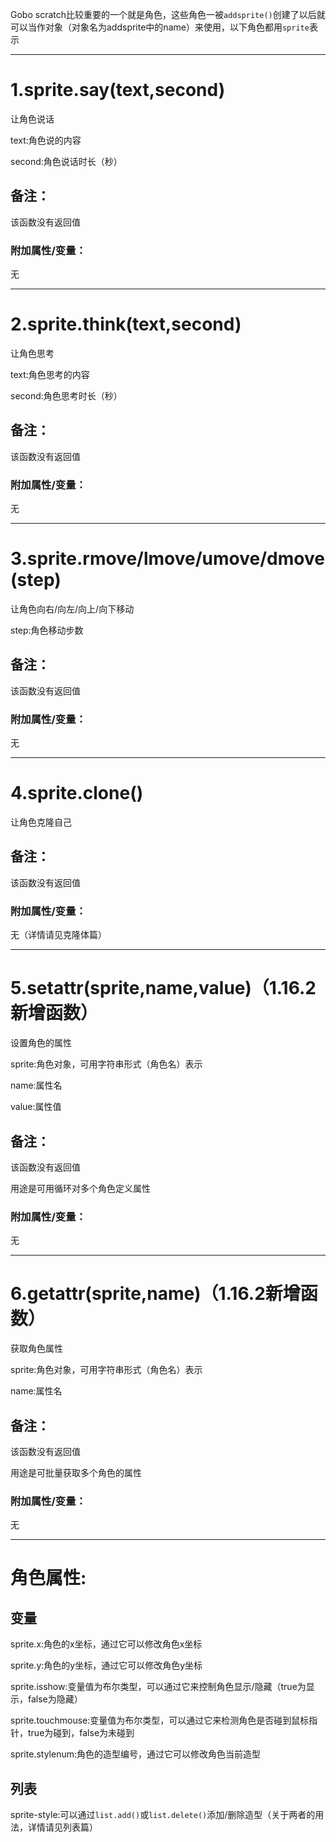 Gobo scratch比较重要的一个就是角色，这些角色一被`addsprite()`创建了以后就可以当作对象（对象名为addsprite中的name）来使用，以下角色都用`sprite`表示


***


# 1.sprite.say(text,second)


让角色说话


text:角色说的内容


second:角色说话时长（秒）


## 备注：


该函数没有返回值


### 附加属性/变量：


无


***


# 2.sprite.think(text,second)


让角色思考


text:角色思考的内容


second:角色思考时长（秒）


## 备注：


该函数没有返回值


### 附加属性/变量：


无


***


# 3.sprite.rmove/lmove/umove/dmove(step)





让角色向右/向左/向上/向下移动





step:角色移动步数


## 备注：


该函数没有返回值


### 附加属性/变量：


无


***


# 4.sprite.clone()


让角色克隆自己







## 备注：


该函数没有返回值


### 附加属性/变量：


无（详情请见克隆体篇）


***


# 5.setattr(sprite,name,value)（1.16.2新增函数）


设置角色的属性


sprite:角色对象，可用字符串形式（角色名）表示


name:属性名


value:属性值



## 备注：


该函数没有返回值


用途是可用循环对多个角色定义属性


### 附加属性/变量：


无


***



# 6.getattr(sprite,name)（1.16.2新增函数）


获取角色属性


sprite:角色对象，可用字符串形式（角色名）表示


name:属性名



## 备注：


该函数没有返回值


用途是可批量获取多个角色的属性


### 附加属性/变量：


无


***


# 角色属性:


## 变量


sprite.x:角色的x坐标，通过它可以修改角色x坐标


sprite.y:角色的y坐标，通过它可以修改角色y坐标


sprite.isshow:变量值为布尔类型，可以通过它来控制角色显示/隐藏（true为显示，false为隐藏）


sprite.touchmouse:变量值为布尔类型，可以通过它来检测角色是否碰到鼠标指针，true为碰到，false为未碰到


sprite.stylenum:角色的造型编号，通过它可以修改角色当前造型


## 列表


sprite-style:可以通过`list.add()`或`list.delete()`添加/删除造型（关于两者的用法，详情请见列表篇）
